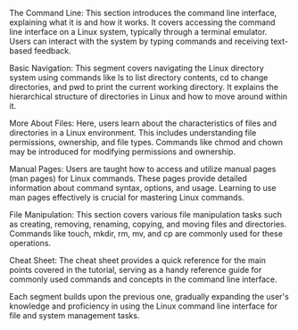The Command Line: This section introduces the command line interface, explaining what it is and how it works. It covers accessing the command line interface on a Linux system, typically through a terminal emulator. Users can interact with the system by typing commands and receiving text-based feedback.

Basic Navigation: This segment covers navigating the Linux directory system using commands like ls to list directory contents, cd to change directories, and pwd to print the current working directory. It explains the hierarchical structure of directories in Linux and how to move around within it.

More About Files: Here, users learn about the characteristics of files and directories in a Linux environment. This includes understanding file permissions, ownership, and file types. Commands like chmod and chown may be introduced for modifying permissions and ownership.

Manual Pages: Users are taught how to access and utilize manual pages (man pages) for Linux commands. These pages provide detailed information about command syntax, options, and usage. Learning to use man pages effectively is crucial for mastering Linux commands.

File Manipulation: This section covers various file manipulation tasks such as creating, removing, renaming, copying, and moving files and directories. Commands like touch, mkdir, rm, mv, and cp are commonly used for these operations.

Cheat Sheet: The cheat sheet provides a quick reference for the main points covered in the tutorial, serving as a handy reference guide for commonly used commands and concepts in the command line interface.

Each segment builds upon the previous one, gradually expanding the user's knowledge and proficiency in using the Linux command line interface for file and system management tasks.





